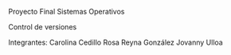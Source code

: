 Proyecto Final Sistemas Operativos

Control de versiones

Integrantes:
Carolina Cedillo
Rosa Reyna González
Jovanny Ulloa
